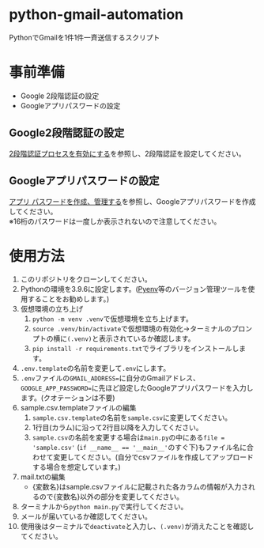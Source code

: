 # python-gmail-automation
PythonでGmailを1件1件一斉送信するスクリプト

# 事前準備
- Google 2段階認証の設定
- Googleアプリパスワードの設定

## Google2段階認証の設定
[2段階認証プロセスを有効にする](https://support.google.com/accounts/answer/185839?hl=ja&co=GENIE.Platform%3DDesktop&oco=0)を参照し、2段階認証を設定してください。

## Googleアプリパスワードの設定
[アプリ パスワードを作成、管理する](https://myaccount.google.com/apppasswords)を参照し、Googleアプリパスワードを作成してください。<br>
※16桁のパスワードは一度しか表示されないので注意してください。

# 使用方法
1. このリポジトリをクローンしてください。
2. Pythonの環境を3.9.6に設定します。([Pyenv](https://github.com/pyenv/pyenv)等のバージョン管理ツールを使用することをお勧めします。)
3. 仮想環境の立ち上げ
   1. ```python -m venv .venv```で仮想環境を立ち上げます。
   2. ```source .venv/bin/activate```で仮想環境の有効化→ターミナルのプロンプトの横に`(.venv)`と表示されているか確認します。
   3. ```pip install -r requirements.txt```でライブラリをインストールします。
4. `.env.template`の名前を変更して`.env`にします。
5. `.env`ファイルの`GMAIL_ADDRESS=`に自分のGmailアドレス、`GOOGLE_APP_PASSWORD=`に先ほど設定したGoogleアプリパスワードを入力します。(クオテーションは不要)
6. sample.csv.templateファイルの編集
   1. `sample.csv.template`の名前を`sample.csv`に変更してください。
   2. 1行目(カラム)に沿って2行目以降を入力してください。
   3. `sample.csv`の名前を変更する場合は`main.py`の中にある`file = 'sample.csv'` (`if __name__ == '__main__'`のすぐ下)もファイル名に合わせて変更してください。(自分でcsvファイルを作成してアップロードする場合を想定しています。) 
7. mail.txtの編集
   - {変数名}はsample.csvファイルに記載された各カラムの情報が入力されるので{変数名}以外の部分を変更してください。
8. ターミナルから```python main.py```で実行してください。
9.  メールが届いているか確認してください。
10. 使用後はターミナルで`deactivate`と入力し、`(.venv)`が消えたことを確認してください。 
